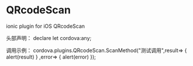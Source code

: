 # QRcodeScan
ionic plugin for iOS QRcodeScan

头部声明：
declare let cordova:any;

调用示例：
cordova.plugins.QRcodeScan.ScanMethod("测试调用",result=> {
      alert(result)
    } ,error=> {
      alert(error)
    });
